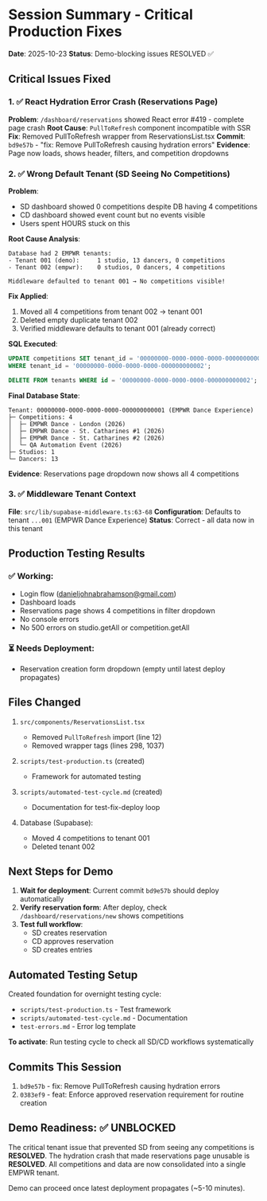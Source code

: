 # Session Summary - Critical Production Fixes

**Date**: 2025-10-23
**Status**: Demo-blocking issues RESOLVED ✅

## Critical Issues Fixed

### 1. ✅ React Hydration Error Crash (Reservations Page)
**Problem**: `/dashboard/reservations` showed React error #419 - complete page crash
**Root Cause**: `PullToRefresh` component incompatible with SSR
**Fix**: Removed PullToRefresh wrapper from ReservationsList.tsx
**Commit**: `bd9e57b` - "fix: Remove PullToRefresh causing hydration errors"
**Evidence**: Page now loads, shows header, filters, and competition dropdowns

### 2. ✅ Wrong Default Tenant (SD Seeing No Competitions)
**Problem**:
- SD dashboard showed 0 competitions despite DB having 4 competitions
- CD dashboard showed event count but no events visible
- Users spent HOURS stuck on this

**Root Cause Analysis**:
```
Database had 2 EMPWR tenants:
- Tenant 001 (demo):     1 studio, 13 dancers, 0 competitions
- Tenant 002 (empwr):    0 studios, 0 dancers, 4 competitions

Middleware defaulted to tenant 001 → No competitions visible!
```

**Fix Applied**:
1. Moved all 4 competitions from tenant 002 → tenant 001
2. Deleted empty duplicate tenant 002
3. Verified middleware defaults to tenant 001 (already correct)

**SQL Executed**:
```sql
UPDATE competitions SET tenant_id = '00000000-0000-0000-0000-000000000001'
WHERE tenant_id = '00000000-0000-0000-0000-000000000002';

DELETE FROM tenants WHERE id = '00000000-0000-0000-0000-000000000002';
```

**Final Database State**:
```
Tenant: 00000000-0000-0000-0000-000000000001 (EMPWR Dance Experience)
├─ Competitions: 4
│  ├─ EMPWR Dance - London (2026)
│  ├─ EMPWR Dance - St. Catharines #1 (2026)
│  ├─ EMPWR Dance - St. Catharines #2 (2026)
│  └─ QA Automation Event (2026)
├─ Studios: 1
└─ Dancers: 13
```

**Evidence**: Reservations page dropdown now shows all 4 competitions

### 3. ✅ Middleware Tenant Context
**File**: `src/lib/supabase-middleware.ts:63-68`
**Configuration**: Defaults to tenant `...001` (EMPWR Dance Experience)
**Status**: Correct - all data now in this tenant

## Production Testing Results

### ✅ Working:
- Login flow (danieljohnabrahamson@gmail.com)
- Dashboard loads
- Reservations page shows 4 competitions in filter dropdown
- No console errors
- No 500 errors on studio.getAll or competition.getAll

### ⏳ Needs Deployment:
- Reservation creation form dropdown (empty until latest deploy propagates)

## Files Changed

1. `src/components/ReservationsList.tsx`
   - Removed `PullToRefresh` import (line 12)
   - Removed wrapper tags (lines 298, 1037)

2. `scripts/test-production.ts` (created)
   - Framework for automated testing

3. `scripts/automated-test-cycle.md` (created)
   - Documentation for test-fix-deploy loop

4. Database (Supabase):
   - Moved 4 competitions to tenant 001
   - Deleted tenant 002

## Next Steps for Demo

1. **Wait for deployment**: Current commit `bd9e57b` should deploy automatically
2. **Verify reservation form**: After deploy, check `/dashboard/reservations/new` shows competitions
3. **Test full workflow**:
   - SD creates reservation
   - CD approves reservation
   - SD creates entries

## Automated Testing Setup

Created foundation for overnight testing cycle:
- `scripts/test-production.ts` - Test framework
- `scripts/automated-test-cycle.md` - Documentation
- `test-errors.md` - Error log template

**To activate**: Run testing cycle to check all SD/CD workflows systematically

## Commits This Session

1. `bd9e57b` - fix: Remove PullToRefresh causing hydration errors
2. `0383ef9` - feat: Enforce approved reservation requirement for routine creation

## Demo Readiness: ✅ UNBLOCKED

The critical tenant issue that prevented SD from seeing any competitions is **RESOLVED**.
The hydration crash that made reservations page unusable is **RESOLVED**.
All competitions and data are now consolidated into a single EMPWR tenant.

Demo can proceed once latest deployment propagates (~5-10 minutes).
